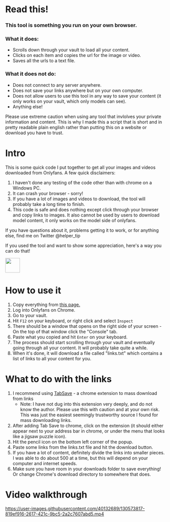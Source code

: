 # Read this!
### This tool is something you run on your own browser.
### What it does:
* Scrolls down through your vault to load all your content.
* Clicks on each item and copies the url for the image or video.
* Saves all the urls to a text file.
### What it does not do:
* Does not connect to any server anywhere.
* Does not save your links anywhere but on your own computer.
* Does not allow users to use this tool in any way to save your content (it only works on your vault, which only models can see).
* Anything else!

Please use extreme caution when using any tool that invlolves your private information and content. This is why I made this a script that is short and in pretty readable plain english rather than putting this on a website or download you have to trust.

# Intro
This is some quick code I put together to get all your images and videos downloaded from Onlyfans. A few quick disclaimers:
1. I haven't done any testing of the code other than with chrome on a Windows PC.
2. It can crash your browser - sorry!
3. If you have a lot of images and videos to download, the tool will probably take a long time to finish.
4. This code is safe and does nothing except click through your browser and copy links to images. It also cannot be used by users to download model content, it only works on the model side of onlyfans.

If you have questions about it, problems getting it to work, or for anything else, find me on Twitter @helper_tip

If you used the tool and want to show some appreciation, here's a way you can do that!

<a href='https://ko-fi.com/tiphelper' target='_blank'><img height='35' style='border:0px;height:46px;' src='https://az743702.vo.msecnd.net/cdn/kofi3.png?v=0' border='0' alt=''/></a>

# How to use it
1. Copy everything from [this page.](https://raw.githubusercontent.com/Mynamewasused/OFscraper/main/src/scraper.js)
2. Log into Onlyfans on Chrome.
3. Go to your vault.
4. Hit `F12` on your keyboard, or right click and select `Inspect`
5. There should be a window that opens on the right side of your screen - On the top of that window click the "Console" tab.
6. Paste what you copied and hit `Enter` on your keyboard.
7. The process should start scrolling through your vault and eventually going through all your content. It will probably take quite a while.
8. When it's done, it will download a file called "links.txt" which contains a list of links to all your content for you.

# What to do with the links
1. I recommend using [TabSave](https://chrome.google.com/webstore/detail/tab-save/lkngoeaeclaebmpkgapchgjdbaekacki?hl=en) - a chrome extension to mass download from links
    * Note: I have not dug into this extension very deeply, and do not know the author. Please use this with caution and at your own risk. This was just the easiest seemingly trustworthy source I found for mass downloading links.
2. After adding Tab Save to chrome, click on the extension (it should either appear next to your address bar in chrome, or under the menu that looks like a jigsaw puzzle icon).
3. Hit the pencil icon on the bottom left corner of the popup.
4. Paste some links from the links.txt file and hit the download button.
5. If you have a lot of content, definitely divide the links into smaller pieces. I was able to do about 500 at a time, but this will depend on your computer and internet speeds.
6. Make sure you have room in your downloads folder to save everything! Or change Chrome's download directory to somewhere that does.

# Video walkthrough
https://user-images.githubusercontent.com/40132689/130573817-819ef916-2617-421c-9bc5-2a2c7607abd5.mp4
